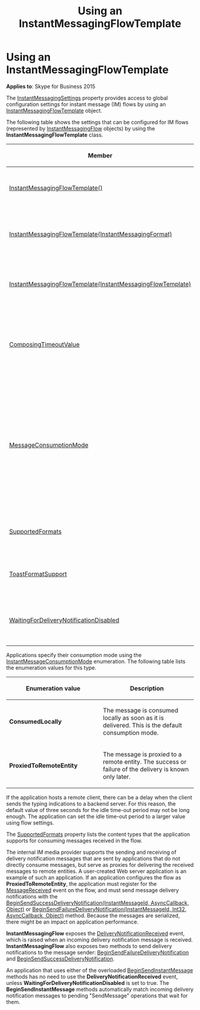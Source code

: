 ﻿---
title: Using an InstantMessagingFlowTemplate
TOCTitle: Using an InstantMessagingFlowTemplate
ms:assetid: 742acc0f-282c-4c39-b37f-cd371d3b84d9
ms:mtpsurl: https://msdn.microsoft.com/library/Dn466056(v=office.16)
ms:contentKeyID: 65239961
ms.date: 07/27/2015
mtps_version: v=office.16
---

# Using an InstantMessagingFlowTemplate

**Applies to**: Skype for Business 2015

The [InstantMessagingSettings](/dotnet/api/microsoft.rtc.collaboration.collaborationplatform.instantmessagingsettings?view=ucma-api) property provides access to global configuration settings for instant message (IM) flows by using an [InstantMessagingFlowTemplate](/dotnet/api/microsoft.rtc.collaboration.instantmessagingflowtemplate?view=ucma-api) object.

The following table shows the settings that can be configured for IM flows (represented by [InstantMessagingFlow](/dotnet/api/microsoft.rtc.collaboration.instantmessagingflow?view=ucma-api) objects) by using the **InstantMessagingFlowTemplate** class.

<table>
<colgroup>
<col style="width: 50%" />
<col style="width: 50%" />
</colgroup>
<thead>
<tr class="header">
<th><p>Member</p></th>
<th><p>Description</p></th>
</tr>
</thead>
<tbody>
<tr class="odd">
<td><p><a href="https://docs.microsoft.com/dotnet/api/microsoft.rtc.collaboration.instantmessagingflowtemplate.-ctor?view=ucma-api#Microsoft_Rtc_Collaboration_InstantMessagingFlowTemplate__ctor">InstantMessagingFlowTemplate()</a></p></td>
<td><p>Constructor. Create a new instance of the <strong>InstantMessagingFlowTemplate</strong> class.</p>
<p>InstantMessagingFlowTemplate()</p></td>
</tr>
<tr class="even">
<td><p><a href="https://docs.microsoft.com/dotnet/api/microsoft.rtc.collaboration.instantmessagingflowtemplate.-ctor?view=ucma-api#Microsoft_Rtc_Collaboration_InstantMessagingFlowTemplate__ctor_Microsoft_Rtc_Collaboration_InstantMessagingFormat_">InstantMessagingFlowTemplate(InstantMessagingFormat)</a></p></td>
<td><p>Constructor. Create a new instance of the <strong>InstantMessagingFlowTemplate</strong> class, specifying the formats that can be used.</p>
<p>InstantMessagingFlowTemplate(InstantMessagingFormat)</p></td>
</tr>
<tr class="odd">
<td><p><a href="https://docs.microsoft.com/dotnet/api/microsoft.rtc.collaboration.instantmessagingflowtemplate.-ctor?view=ucma-api#Microsoft_Rtc_Collaboration_InstantMessagingFlowTemplate__ctor_Microsoft_Rtc_Collaboration_InstantMessagingFlowTemplate_">InstantMessagingFlowTemplate(InstantMessagingFlowTemplate)</a></p></td>
<td><p>Constructor. Create a new instance of the <strong>InstantMessagingFlowTemplate</strong> class, using values from the specified flow template.</p>
<p>InstantMessagingFlowTemplate(InstantMessagingFlowTemplate)</p></td>
</tr>
<tr class="even">
<td><p><a href="https://docs.microsoft.com/dotnet/api/microsoft.rtc.collaboration.instantmessagingflowtemplate.composingtimeoutvalue?view=ucma-api">ComposingTimeoutValue</a></p></td>
<td><p>Property. Gets or sets the value (in seconds) for composing time-out.</p>
<p>This property is used to control the default value used for all instant messaging flows. The default value is 3 seconds, and the maximum value is 30 seconds.</p>
<p>int ComposingTimeoutValue {get; set;}</p></td>
</tr>
<tr class="odd">
<td><p><a href="https://docs.microsoft.com/dotnet/api/microsoft.rtc.collaboration.instantmessagingflowtemplate.messageconsumptionmode?view=ucma-api">MessageConsumptionMode</a></p></td>
<td><p>Property. Gets or sets the value that an application can use to indicate how it intends to handle instant messages.</p>
<p>The incoming messages are handled accordingly. If the application consumes messages locally, incoming messages are automatically acknowledged with a 200 response code. If the application proxies the messages, the incoming messages are automatically acknowledged with a 202 response code (if the remote supports message delivery notifications) or if the response is delayed. The application is responsible for sending a delivery notification later for every message received. The default value is <a href="https://docs.microsoft.com/dotnet/api/microsoft.rtc.collaboration.instantmessageconsumptionmode?view=ucma-api">InstantMessageConsumptionMode</a>.<strong>ConsumedLocally</strong>.</p>
<p>InstantMessageConsumptionMode MessageConsumptionMode {get; set;}</p></td>
</tr>
<tr class="even">
<td><p><a href="https://docs.microsoft.com/dotnet/api/microsoft.rtc.collaboration.instantmessagingflowtemplate.supportedformats?view=ucma-api">SupportedFormats</a></p></td>
<td><p>Property. Gets the value that indicates the consumption mode of the application.</p>
<p></p>
<p>InstantMessagingFormat SupportedFormats {get; set;}</p></td>
</tr>
<tr class="odd">
<td><p><a href="https://docs.microsoft.com/dotnet/api/microsoft.rtc.collaboration.instantmessagingflowtemplate.toastformatsupport?view=ucma-api">ToastFormatSupport</a></p></td>
<td><p>Property. Gets or sets the toast format support value, a value of the <a href="https://docs.microsoft.com/dotnet/api/microsoft.rtc.collaboration.capabilitysupport?view=ucma-api">CapabilitySupport</a> enumeration.</p>
<p>CapabilitySupport ToastFormatSupport {get; set;}</p></td>
</tr>
<tr class="even">
<td><p><a href="https://docs.microsoft.com/dotnet/api/microsoft.rtc.collaboration.instantmessagingflowtemplate.waitingfordeliverynotificationdisabled?view=ucma-api">WaitingForDeliveryNotificationDisabled</a></p></td>
<td><p>Property. Gets or sets the value that controls whether the <a href="https://docs.microsoft.com/dotnet/api/microsoft.rtc.collaboration.instantmessagingflow.beginsendinstantmessage?view=ucma-api">BeginSendInstantMessage</a> operation will wait for delivery notifications before completion.</p>
<p>bool WaitingForDeliveryNotificationDisabled {get; set;}</p></td>
</tr>
</tbody>
</table>


Applications specify their consumption mode using the [InstantMessageConsumptionMode](/dotnet/api/microsoft.rtc.collaboration.instantmessageconsumptionmode?view=ucma-api) enumeration. The following table lists the enumeration values for this type.

<table>
<colgroup>
<col style="width: 50%" />
<col style="width: 50%" />
</colgroup>
<thead>
<tr class="header">
<th><p>Enumeration value</p></th>
<th><p>Description</p></th>
</tr>
</thead>
<tbody>
<tr class="odd">
<td><p><strong>ConsumedLocally</strong></p></td>
<td><p>The message is consumed locally as soon as it is delivered. This is the default consumption mode.</p></td>
</tr>
<tr class="even">
<td><p><strong>ProxiedToRemoteEntity</strong></p></td>
<td><p>The message is proxied to a remote entity. The success or failure of the delivery is known only later.</p></td>
</tr>
</tbody>
</table>


If the application hosts a remote client, there can be a delay when the client sends the typing indications to a backend server. For this reason, the default value of three seconds for the idle time-out period may not be long enough. The application can set the idle time-out period to a larger value using flow settings.

The [SupportedFormats](/dotnet/api/microsoft.rtc.collaboration.instantmessagingflowtemplate.supportedformats?view=ucma-api) property lists the content types that the application supports for consuming messages received in the flow.

The internal IM media provider supports the sending and receiving of delivery notification messages that are sent by applications that do not directly consume messages, but serve as proxies for delivering the received messages to remote entities. A user-created Web server application is an example of such an application. If an application configures the flow as **ProxiedToRemoteEntity**, the application must register for the [MessageReceived](/dotnet/api/microsoft.rtc.collaboration.instantmessagingflow.messagereceived?view=ucma-api) event on the flow, and must send message delivery notifications with the [BeginSendSuccessDeliveryNotification(InstantMessageId, AsyncCallback, Object)](/dotnet/api/microsoft.rtc.collaboration.instantmessagingflow.beginsendsuccessdeliverynotification?view=ucma-api) or [BeginSendFailureDeliveryNotification(InstantMessageId, Int32, AsyncCallback, Object)](/dotnet/api/microsoft.rtc.collaboration.instantmessagingflow.beginsendfailuredeliverynotification?view=ucma-api) method. Because the messages are serialized, there might be an impact on application performance.

**InstantMessagingFlow** exposes the [DeliveryNotificationReceived](/dotnet/api/microsoft.rtc.collaboration.instantmessagingflow.deliverynotificationreceived?view=ucma-api) event, which is raised when an incoming delivery notification message is received. **InstantMessagingFlow** also exposes two methods to send delivery notifications to the message sender: [BeginSendFailureDeliveryNotification](/dotnet/api/microsoft.rtc.collaboration.instantmessagingflow.beginsendfailuredeliverynotification?view=ucma-api) and [BeginSendSuccessDeliveryNotification](/dotnet/api/microsoft.rtc.collaboration.instantmessagingflow.beginsendsuccessdeliverynotification?view=ucma-api).

An application that uses either of the overloaded [BeginSendInstantMessage](/dotnet/api/microsoft.rtc.collaboration.instantmessagingflow.beginsendinstantmessage?view=ucma-api#overloads) methods has no need to use the **DeliveryNotificationReceived** event, unless **WaitingForDeliveryNotificationDisabled** is set to true. The **BeginSendInstantMessage** methods automatically match incoming delivery notification messages to pending "SendMessage" operations that wait for them.

